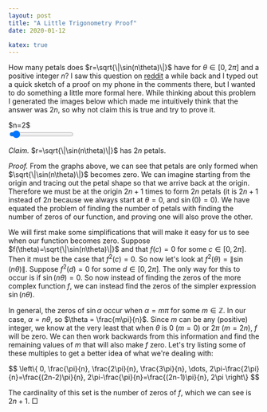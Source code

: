 ```yaml
---
layout: post
title: "A Little Trigonometry Proof"
date: 2020-01-12

katex: true
---
```


<script defer src="https://cdn.plot.ly/plotly-strict-2.1.0.min.js"></script>
<script defer src="{{site.baseurl}}/js/2-10-20.js"></script>

How many petals does $r=\sqrt{\|\sin(n\theta)\|}$ have for $\theta\in[0,2\pi]$ and a positive integer $n$? I saw this question on [reddit](https://www.reddit.com/r/askmath/comments/eqvhfo/how_many_pedals_does_the_curve_r_sqrt_sinn%CE%B8_have) a while back and I typed out a quick sketch of a proof on my phone in the comments there, but I wanted to do something a little more formal here. While thinking about this problem I generated the images below which made me intuitively think that the answer was $2n$, so why not claim this is true and try to prove it.

<div class="container text-center">
	<div id="plot"></div>
	<div id="display">$n=2$</div>
	<input id="slider" type="range" class="form-control-range" min="1" max="20" value="2">
</div>

*Claim.* $r=\sqrt{\|\sin(n\theta)\|}$ has $2n$ petals.

*Proof.* From the graphs above, we can see that petals are only formed when $\sqrt{\|\sin(n\theta)\|}$ becomes zero. We can imagine starting from the origin and tracing out the petal shape so that we arrive back at the origin. Therefore we must be at the origin $2n+1$ times to form $2n$ petals (it is $2n+1$ instead of $2n$ because we always start at $\theta=0$, and $\sin(0)=0$). We have equated the problem of finding the number of petals with finding the number of zeros of our function, and proving one will also prove the other.

We will first make some simplifications that will make it easy for us to see when our function becomes zero. Suppose $f(\theta)=\sqrt{\|\sin(n\theta)\|}$ and that $f(c)=0$ for some $c\in[0,2\pi]$. Then it must be the case that $f^2(c)=0$. So now let's look at $f^2(\theta)=\|\sin(n\theta)\|$. Suppose $f^2(d)=0$ for some $d\in[0,2\pi]$. The only way for this to occur is if $\sin(n\theta)=0$. So now instead of finding the zeros of the more complex function $f$, we can instead find the zeros of the simpler expression $\sin(n\theta)$.

In general, the zeros of $\sin\alpha$ occur when $\alpha=m\pi$ for some $m\in\mathbb{Z}$. In our case, $\alpha=n\theta$, so $\theta = \frac{m\pi}{n}$. Since $m$ can be any (positive) integer, we know at the very least that when $\theta$ is $0$ $(m=0)$ or $2\pi$ $(m=2n)$, $f$ will be zero. We can then work backwards from this information and find the remaining values of $m$ that will also make $f$ zero. Let's try listing some of these multiples to get a better idea of what we're dealing with:

$$
\left\{ 0, \frac{\pi}{n}, \frac{2\pi}{n}, \frac{3\pi}{n}, \dots, 2\pi-\frac{2\pi}{n}=\frac{(2n-2)\pi}{n}, 2\pi-\frac{\pi}{n}=\frac{(2n-1)\pi}{n}, 2\pi \right\}
$$

The cardinality of this set is the number of zeros of $f$, which we can see is $2n+1$. $\Box$
